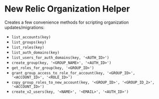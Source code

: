 # New Relic Organization Helper

Creates a few convenience methods for scripting organization updates/migrations:

- `list_accounts(key)`
- `list_groups(key)`
- `list_roles(key)`
- `list_auth_domains(key)`
- `list_users_for_auth_domains(key, '<AUTH_ID>')`
- `create_group(key, '<GROUP_NAME>', '<AUTH_ID>')`
- `get_roles_for_group(key, '<GROUP_ID>')`
- `grant_group_access_to_role_for_account(key, '<GROUP_ID>', '<ACCOUNT_ID>', '<ROLE_ID>')`
- `copy_group_roles_to_new_account(key, '<GROUP_ID>', '<GROUP_ID_2>', '<ACCOUNT_ID>')`
- `create_v2_users(key, '<NAME>', '<EMAIL>', '<AUTH_ID>')`